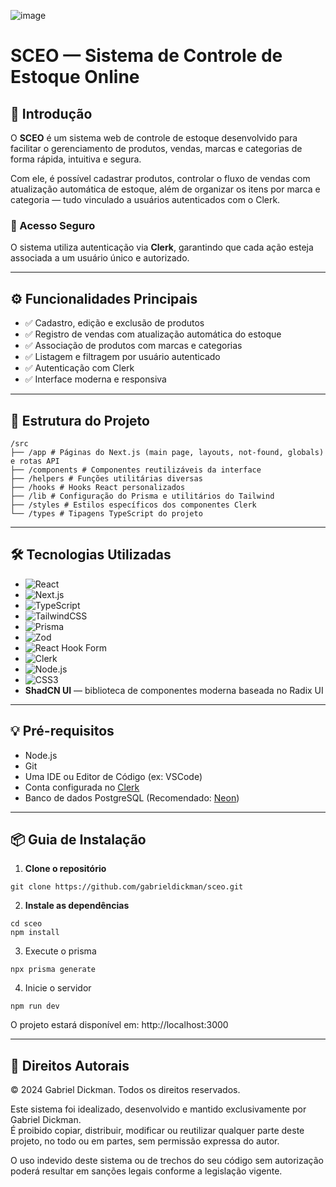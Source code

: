 ![image](https://your-image-link-aqui.com) <!-- Substitua por um print do sistema -->

# SCEO — Sistema de Controle de Estoque Online

## 📌 Introdução

O **SCEO** é um sistema web de controle de estoque desenvolvido para facilitar o gerenciamento de produtos, vendas, marcas e categorias de forma rápida, intuitiva e segura.

Com ele, é possível cadastrar produtos, controlar o fluxo de vendas com atualização automática de estoque, além de organizar os itens por marca e categoria — tudo vinculado a usuários autenticados com o Clerk.

### 🔐 Acesso Seguro

O sistema utiliza autenticação via **Clerk**, garantindo que cada ação esteja associada a um usuário único e autorizado.

---

## ⚙️ Funcionalidades Principais

- ✅ Cadastro, edição e exclusão de produtos  
- ✅ Registro de vendas com atualização automática do estoque  
- ✅ Associação de produtos com marcas e categorias  
- ✅ Listagem e filtragem por usuário autenticado  
- ✅ Autenticação com Clerk  
- ✅ Interface moderna e responsiva  

---

## 🧩 Estrutura do Projeto

```
/src
├── /app # Páginas do Next.js (main page, layouts, not-found, globals) e rotas API
├── /components # Componentes reutilizáveis da interface
├── /helpers # Funções utilitárias diversas
├── /hooks # Hooks React personalizados
├── /lib # Configuração do Prisma e utilitários do Tailwind
├── /styles # Estilos específicos dos componentes Clerk
└── /types # Tipagens TypeScript do projeto
```

---

## 🛠️ Tecnologias Utilizadas

- ![React](https://img.shields.io/badge/react-%2320232a.svg?style=for-the-badge&logo=react&logoColor=%2361DAFB)
- ![Next.js](https://img.shields.io/badge/next.js-000000?style=for-the-badge&logo=next.js&logoColor=white)
- ![TypeScript](https://img.shields.io/badge/typescript-%23007ACC.svg?style=for-the-badge&logo=typescript&logoColor=white)
- ![TailwindCSS](https://img.shields.io/badge/tailwindcss-%2338B2AC.svg?style=for-the-badge&logo=tailwind-css&logoColor=white)
- ![Prisma](https://img.shields.io/badge/prisma-3982CE?style=for-the-badge&logo=prisma&logoColor=white)
- ![Zod](https://img.shields.io/badge/zod-8E44AD?style=for-the-badge)
- ![React Hook Form](https://img.shields.io/badge/react_hook_form-EC5990?style=for-the-badge&logo=reacthookform&logoColor=white)
- ![Clerk](https://img.shields.io/badge/clerk-0A2540?style=for-the-badge&logo=clerk&logoColor=white)
- ![Node.js](https://img.shields.io/badge/node.js-339933?style=for-the-badge&logo=node.js&logoColor=white)
- ![CSS3](https://img.shields.io/badge/css3-%231572B6.svg?style=for-the-badge&logo=css3&logoColor=white)
- **ShadCN UI** — biblioteca de componentes moderna baseada no Radix UI

---

## 💡 Pré-requisitos

- Node.js  
- Git  
- Uma IDE ou Editor de Código (ex: VSCode)  
- Conta configurada no [Clerk](https://clerk.com/)  
- Banco de dados PostgreSQL (Recomendado: [Neon](https://neon.tech))  

---

## 📦 Guia de Instalação

1. **Clone o repositório**

```
git clone https://github.com/gabrieldickman/sceo.git
```

2. **Instale as dependências**

```
cd sceo
npm install
```

3. Execute o prisma

```
npx prisma generate
```

4. Inicie o servidor
   
```
npm run dev
```
O projeto estará disponível em: http://localhost:3000

---

## 📄 Direitos Autorais

© 2024 Gabriel Dickman. Todos os direitos reservados.

Este sistema foi idealizado, desenvolvido e mantido exclusivamente por Gabriel Dickman.  
É proibido copiar, distribuir, modificar ou reutilizar qualquer parte deste projeto, no todo ou em partes, sem permissão expressa do autor.

O uso indevido deste sistema ou de trechos do seu código sem autorização poderá resultar em sanções legais conforme a legislação vigente.
